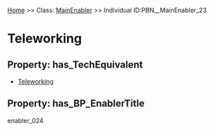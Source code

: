 [Home](https://github.com/mm80843/T3.5/blob/main/docs/index.md) >> Class: [MainEnabler](https://github.com/mm80843/T3.5/tree/main/docs/MainEnabler/index.md) >> Individual ID:PBN__MainEnabler_23 

# __Teleworking__

## Property: has_TechEquivalent

* [Teleworking](https://github.com/mm80843/T3.5/blob/main/docs/Technology/PBN__Technology_4548.md)

## Property: has_BP_EnablerTitle

enabler_024

